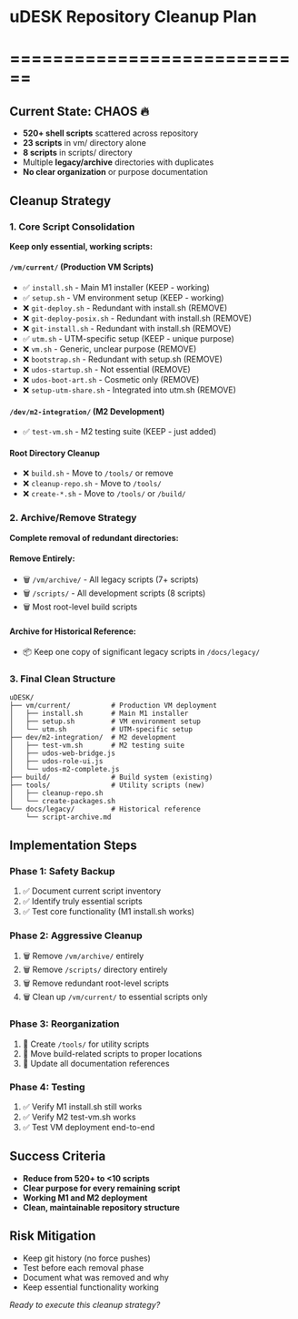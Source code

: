 # uDESK Repository Cleanup Plan
# ============================

## Current State: CHAOS 🔥
- **520+ shell scripts** scattered across repository
- **23 scripts** in vm/ directory alone  
- **8 scripts** in scripts/ directory
- Multiple **legacy/archive** directories with duplicates
- **No clear organization** or purpose documentation

## Cleanup Strategy

### 1. Core Script Consolidation
**Keep only essential, working scripts:**

#### `/vm/current/` (Production VM Scripts)
- ✅ `install.sh` - Main M1 installer (KEEP - working)
- ✅ `setup.sh` - VM environment setup (KEEP - working)  
- ❌ `git-deploy.sh` - Redundant with install.sh (REMOVE)
- ❌ `git-deploy-posix.sh` - Redundant with install.sh (REMOVE)
- ❌ `git-install.sh` - Redundant with install.sh (REMOVE)
- ✅ `utm.sh` - UTM-specific setup (KEEP - unique purpose)
- ❌ `vm.sh` - Generic, unclear purpose (REMOVE)
- ❌ `bootstrap.sh` - Redundant with setup.sh (REMOVE)
- ❌ `udos-startup.sh` - Not essential (REMOVE)
- ❌ `udos-boot-art.sh` - Cosmetic only (REMOVE)
- ❌ `setup-utm-share.sh` - Integrated into utm.sh (REMOVE)

#### `/dev/m2-integration/` (M2 Development)
- ✅ `test-vm.sh` - M2 testing suite (KEEP - just added)

#### Root Directory Cleanup
- ❌ `build.sh` - Move to `/tools/` or remove
- ❌ `cleanup-repo.sh` - Move to `/tools/` 
- ❌ `create-*.sh` - Move to `/tools/` or `/build/`

### 2. Archive/Remove Strategy
**Complete removal of redundant directories:**

#### Remove Entirely:
- 🗑️ `/vm/archive/` - All legacy scripts (7+ scripts)
- 🗑️ `/scripts/` - All development scripts (8 scripts)
- 🗑️ Most root-level build scripts

#### Archive for Historical Reference:
- 📦 Keep one copy of significant legacy scripts in `/docs/legacy/`

### 3. Final Clean Structure
```
uDESK/
├── vm/current/          # Production VM deployment
│   ├── install.sh       # Main M1 installer
│   ├── setup.sh         # VM environment setup
│   └── utm.sh           # UTM-specific setup
├── dev/m2-integration/  # M2 development
│   ├── test-vm.sh       # M2 testing suite
│   ├── udos-web-bridge.js
│   ├── udos-role-ui.js
│   └── udos-m2-complete.js
├── build/               # Build system (existing)
├── tools/               # Utility scripts (new)
│   ├── cleanup-repo.sh
│   └── create-packages.sh
└── docs/legacy/         # Historical reference
    └── script-archive.md
```

## Implementation Steps

### Phase 1: Safety Backup
1. ✅ Document current script inventory
2. ✅ Identify truly essential scripts
3. ✅ Test core functionality (M1 install.sh works)

### Phase 2: Aggressive Cleanup  
1. 🗑️ Remove `/vm/archive/` entirely
2. 🗑️ Remove `/scripts/` directory entirely
3. 🗑️ Remove redundant root-level scripts
4. 🗑️ Clean up `/vm/current/` to essential scripts only

### Phase 3: Reorganization
1. 📁 Create `/tools/` for utility scripts
2. 📁 Move build-related scripts to proper locations
3. 📁 Update all documentation references

### Phase 4: Testing
1. ✅ Verify M1 install.sh still works
2. ✅ Verify M2 test-vm.sh works  
3. ✅ Test VM deployment end-to-end

## Success Criteria
- **Reduce from 520+ to <10 scripts**
- **Clear purpose for every remaining script**
- **Working M1 and M2 deployment**
- **Clean, maintainable repository structure**

## Risk Mitigation
- Keep git history (no force pushes)
- Test before each removal phase
- Document what was removed and why
- Keep essential functionality working

*Ready to execute this cleanup strategy?*
